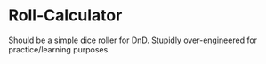 # Roll-Calculator
Should be a simple dice roller for DnD. Stupidly over-engineered for practice/learning purposes.
